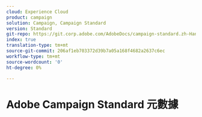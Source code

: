 ```yaml
---
cloud: Experience Cloud
product: campaign
solution: Campaign, Campaign Standard
version: Standard
git-repo: https://git.corp.adobe.com/AdobeDocs/campaign-standard.zh-Hant
index: true
translation-type: tm+mt
source-git-commit: 206af1eb703372d39b7a05a168f4682a2637c6ec
workflow-type: tm+mt
source-wordcount: '0'
ht-degree: 0%

---
```



# Adobe Campaign Standard 元數據
